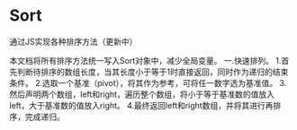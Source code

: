 # Sort
通过JS实现各种排序方法（更新中）

本文档将所有排序方法统一写入Sort对象中，减少全局变量。
一.快速排列。
  1.首先判断待排序的数组长度，当其长度小于等于1时直接返回，同时作为递归的结束条件。
  2.选取一个基准（pivot），将其作为参考，可将任一数字选为基准值。
  3.然后声明两个数组，left和right，遍历整个数组，将小于等于基准数的值放入left，大于基准数的值放入right。
  4.最终返回left和right数组，并将其进行再排序，完成递归。
